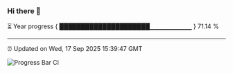 ### Hi there 👋

⏳ Year progress { █████████████████████▁▁▁▁▁▁▁▁▁ } 71.14 %

---

⏰ Updated on Wed, 17 Sep 2025 15:39:47 GMT

![Progress Bar CI](https://github.com/IshwaranRudhara/GIT-ACTION/workflows/Progress%20Bar%20CI/badge.svg)
